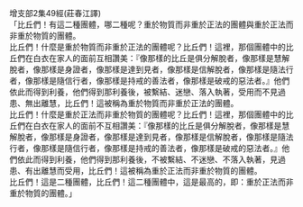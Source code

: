 增支部2集49經(莊春江譯)  
「比丘們！有這二種團體，哪二種呢？重於物質而非重於正法的團體與重於正法而非重於物質的團體。  
比丘們！什麼是重於物質而非重於正法的團體呢？比丘們！這裡，那個團體中的比丘們在白衣在家人的面前互相讚美：『像那樣的比丘是俱分解脫者，像那樣是慧解脫者，像那樣是身證者，像那樣是達到見者，像那樣是信解脫者，像那樣是隨法行者，像那樣是隨信行者，像那樣是持戒的善法者，像那樣是破戒的惡法者。』他們依此而得到利養，他們得到那利養後，被繫結、迷戀、落入執著，受用而不見過患、無出離慧，比丘們！這被稱為重於物質而非重於正法的團體。  
比丘們！什麼是重於正法而非重於物質的團體呢？比丘們！這裡，那個團體中的比丘們在白衣在家人的面前不互相讚美：『像那樣的比丘是俱分解脫者，像那樣是慧解脫者，像那樣是身證者，像那樣是達到見者，像那樣是信解脫者，像那樣是隨法行者，像那樣是隨信行者，像那樣是持戒的善法者，像那樣是破戒的惡法者。』他們依此而得到利養，他們得到那利養後，不被繫結、不迷戀、不落入執著，見過患、有出離慧而受用，比丘們！這被稱為重於正法而非重於物質的團體。  
比丘們！這是二種團體，比丘們！這二種團體中，這是最高的，即：重於正法而非重於物質的團體。」  
  
  
